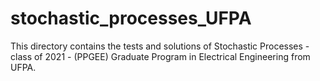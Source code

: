 # stochastic_processes_UFPA

This directory contains the tests and solutions of Stochastic Processes - class of 2021 - (PPGEE) Graduate Program in Electrical Engineering from UFPA.
